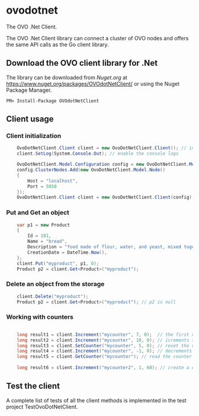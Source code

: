 # ovodotnet
The OVO .Net Client.

The OVO .Net Client library can connect a cluster of OVO nodes and offers the same API calls as the Go client library. 

## Download the OVO client library for .Net
The library can be downloaded from *Nuget.org* at https://www.nuget.org/packages/OVOdotNetClient/ or using the Nuget Package Manager.
```
PM> Install-Package OVOdotNetClient
```

## Client usage

### Client initialization
```c#
	OvoDotNetClient.Client client = new OvoDotNetClient.Client(); // initialize the client using the default configuration file 
    client.SetLog(System.Console.Out); // enable the console logs 
```
```c#	
	OvoDotNetClient.Model.Configuration config = new OvoDotNetClient.Model.Configuration(); // create a client's configuration object
	config.ClusterNodes.Add(new OvoDotNetClient.Model.Node()
	{
		Host = "localhost",
		Port = 5050
	});
	OvoDotNetClient.Client client = new OvoDotNetClient.Client(config);  initialize the client using the configuration object
```

### Put and Get an object
```c#
 	var p1 = new Product 
	{
		Id = 101,
		Name = "bread",
		Description = "food made of flour, water, and yeast, mixed together and baked",
		CreationDate = DateTime.Now(),
	};
    client.Put("myproduct", p1, 0);
	Product p2 = client.Get<Product>("myproduct");
```

### Delete an object from the storage
```c#
    client.Delete("myproduct");
	Product p2 = client.Get<Product>("myproduct"); // p2 is null
```

### Working with counters
```c#

	long result1 = client.Increment("mycounter", 7, 0);  // the first call to Increment creates a new counter and set it to the value -> 7
	long result2 = client.Increment("mycounter", 10, 0); // icrements the counter -> 17
	long result3 = client.SetCounter("mycounter", 5, 0); // reset the value of the counter -> 5
	long result4 = client.Increment("mycounter", -1, 0); // decrements the value of the counter -> 4
	long result5 = client.GetCounter("mycounter"); // read the counter without changing the value -> 4
	
	long result6 = client.Increment("mycounter2", 1, 60); // create a counter that reset (expires) after 60 secs

```

## Test the client
A complete list of tests of all the client methods is implemented in the test project TestOvoDotNetClient.